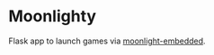 Moonlighty
==========

Flask app to launch games via [moonlight-embedded](https://github.com/irtimmer/moonlight-embedded).
